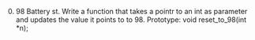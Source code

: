 0. 98 Battery st.
Write a function that takes a pointr to an int as parameter and updates the value it points to to 98.
Prototype: void reset_to_98(int *n);
